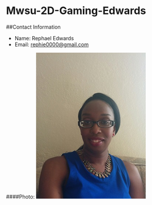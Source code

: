 # Mwsu-2D-Gaming-Edwards

##Contact Information
- Name: Rephael Edwards
- Email: rephie0000@gmail.com

####Photo:
![alt text](https://github.com/bassref/Mwsu-2D-Gaming-Edwards/blob/master/edited%20pic.jpg)




